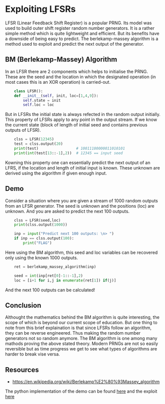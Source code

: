 # Exploiting LFSRs
LFSR (Linear Feedback Shift Register) is a popular PRNG. Its model was used to build outer shift register random number generators. It is a rather simple method which is quite lightweight and efficient. But its benefits have a downside of being easy to predict. The berlekamp-massey algorithm is a method used to exploit and predict the next output of the generator.

## BM (Berlekamp-Massey) Algorithm
In an LFSR there are 2 components which helps to initialise the PRNG. These are the seed and the location in which the designated operation (in most cases this is an XOR operation) is carried-out. 
```py
	class LFSR():
	def __init__(self, init, loc=[1,4,9]):
		self.state = init
		self.loc = loc
```
But in LFSRs the initial state is always refected in the random output initially. This property of LFSRs apply to any point in the output stream. If we know the current state (block of length of initial seed and contains previous outputs of LFSR).
```py
	clss = LFSR(12345)
	test = clss.output(20)
	print(test)					# 10011100000011010101
	print(int(test[13::-1],2))	# 12345 == input seed
```
Kowning this property one can essentially predict the next output of an LFRS, if the location and length of initial input is known. These unknown are derived using the algorithm if given enough input.

## Demo
Consider a situation where you are given a stream of 1000 random outputs from an LFSR generator. The seed is unknown and the positions (loc) are unknown. And you are asked to predict the next 100 outputs.
```py
	clss = LFSR(seed,loc)
	print(clss.output(1000))

	inp = input("Predict next 100 outputs: \n> ")
	if inp == clss.output(100):
		print("FLAG")
```
Here using the BM algorithm, this seed and loc variables can be recovered only using the known 1000 outputs.
```py
	ret = berlekamp_massey_algorithm(inp)

	seed = int(inp[ret[0]-1::-1],2)
	loc = [i+1 for i,j in enumerate(ret[1]) if(j)]
```
And the next 100 outputs can be calculated!

## Conclusion
Althought the mathematics behind the BM algorithm is quite interesting, the scope of which is beyond our current scope of education. But one thing to note from this brief explaination is that since LFSRs follow an algorithm, they can be reverse engineered. Thus making the random number generators not so random anymore. The BM algorithm is one among many mathods proving the above stated theory. Modern PRNGs are not so easily reversible but as time progress we get to see what types of algorithms are harder to break vise versa.

## Resources
- https://en.wikipedia.org/wiki/Berlekamp%E2%80%93Massey_algorithm

The python implementation of the demo can be found [here](https://github.com/AlekhAvinash/Writeups/blob/master/NumberTheory/lfsr.py) and the exploit [here](https://github.com/AlekhAvinash/Writeups/blob/master/NumberTheory/berlekamp_massey.py)
